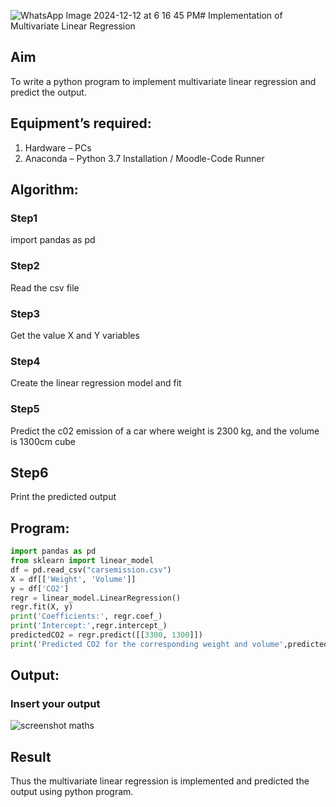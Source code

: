 ![WhatsApp Image 2024-12-12 at 6 16 45 PM](https://github.com/user-attachments/assets/79c7d9ef-9a86-4170-9feb-b2eff48c0dda)# Implementation of Multivariate Linear Regression
## Aim
To write a python program to implement multivariate linear regression and predict the output.
## Equipment’s required:
1.	Hardware – PCs
2.	Anaconda – Python 3.7 Installation / Moodle-Code Runner
## Algorithm:
### Step1
import pandas as pd

### Step2
Read the csv file

### Step3
Get the value X and Y variables

### Step4
Create the linear regression model and fit

### Step5
Predict the c02 emission of a car where weight is 2300 kg, and the volume is 1300cm cube

## Step6
Print the predicted output 

## Program:
```python
import pandas as pd
from sklearn import linear_model
df = pd.read_csv("carsemission.csv")
X = df[['Weight', 'Volume']]
y = df['CO2']
regr = linear_model.LinearRegression()
regr.fit(X, y)
print('Coefficients:', regr.coef_)
print('Intercept:',regr.intercept_)
predictedCO2 = regr.predict([[3300, 1300]])
print('Predicted CO2 for the corresponding weight and volume',predictedCO2)

```
## Output:

### Insert your output

![screenshot maths ](https://github.com/user-attachments/assets/b504900c-4cee-478b-8ce1-e8c4708ababf)


## Result
Thus the multivariate linear regression is implemented and predicted the output using python program.
